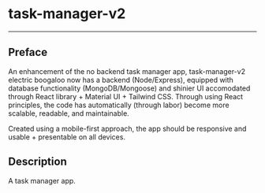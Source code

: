 # task-manager-v2
-----------------

## Preface
An enhancement of the no backend task manager app, task-manager-v2 electric boogaloo now has a backend (Node/Express), equipped with database functionality (MongoDB/Mongoose) and shinier UI accomodated through React library + Material UI + Tailwind CSS. Through using React principles, the code has automatically (through labor) become more scalable, readable, and maintainable.

Created using a mobile-first approach, the app should be responsive and usable + presentable on all devices.

## Description
A task manager app.
